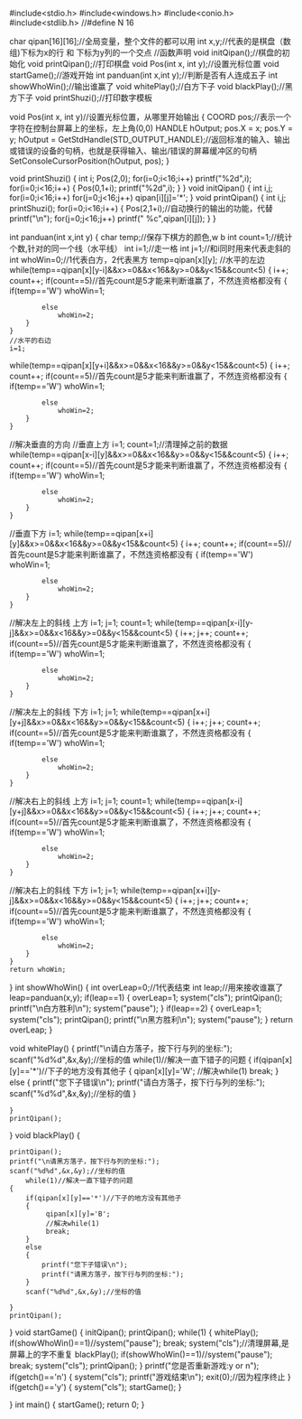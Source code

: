 #include<stdio.h>
#include<windows.h>
#include<conio.h>
#include<stdlib.h>
//#define N 16

char qipan[16][16];//全局变量，整个文件的都可以用
int x,y;//代表的是棋盘（数组)下标为x的行 和  下标为y列的一个交点
//函数声明
void initQipan();//棋盘的初始化
void printQipan();//打印棋盘
void Pos(int x, int y);//设置光标位置
void startGame();//游戏开始
int panduan(int x,int y);//判断是否有人连成五子
int showWhoWin();//输出谁赢了
void whitePlay();//白方下子
void blackPlay();//黑方下子
void printShuzi();//打印数字模板



void Pos(int x, int y)//设置光标位置，从哪里开始输出
{
    COORD pos;//表示一个字符在控制台屏幕上的坐标，左上角(0,0)
    HANDLE hOutput;
    pos.X = x;
    pos.Y = y;
    hOutput = GetStdHandle(STD_OUTPUT_HANDLE);//返回标准的输入、输出或错误的设备的句柄，也就是获得输入、输出/错误的屏幕缓冲区的句柄
    SetConsoleCursorPosition(hOutput, pos);
}

void printShuzi()
{
    int i;
    Pos(2,0);
    for(i=0;i<16;i++)
        printf("%2d",i);
    for(i=0;i<16;i++)
    {
        Pos(0,1+i);
        printf("%2d",i);
    }
}
void initQipan()
{
    int i,j;
    for(i=0;i<16;i++)
        for(j=0;j<16;j++)
            qipan[i][j]='*';
}
void printQipan()
{
    int i,j;
    printShuzi();
    for(i=0;i<16;i++)
    {
        Pos(2,1+i);//自动换行的输出的功能，代替printf("\n");
        for(j=0;j<16;j++)
            printf(" %c",qipan[i][j]);
    }
}

int  panduan(int x,int y)
{
    char temp;//保存下棋方的颜色,w  b
    int count=1;//统计个数,针对的同一个线（水平线）
    int i=1;//走一格
    int j=1;//和i同时用来代表走斜的
    int whoWin=0;//1代表白方，2代表黑方
    temp=qipan[x][y];
    //水平的左边
    while(temp==qipan[x][y-i]&&x>=0&&x<16&&y>=0&&y<15&&count<5)
    {
        i++;
        count++;
        if(count==5)//首先count是5才能来判断谁赢了，不然连资格都没有
        {
            if(temp=='W')
                whoWin=1;

            else
                whoWin=2;
        }
    }
    //水平的右边
    i=1;
   while(temp==qipan[x][y+i]&&x>=0&&x<16&&y>=0&&y<15&&count<5)
    {
        i++;
        count++;
        if(count==5)//首先count是5才能来判断谁赢了，不然连资格都没有
        {
            if(temp=='W')
                whoWin=1;

            else
                whoWin=2;
        }
    }

   //解决垂直的方向
   //垂直上方
   i=1;
   count=1;//清理掉之前的数据
   while(temp==qipan[x-i][y]&&x>=0&&x<16&&y>=0&&y<15&&count<5)
    {
        i++;
        count++;
        if(count==5)//首先count是5才能来判断谁赢了，不然连资格都没有
        {
            if(temp=='W')
                whoWin=1;

            else
                whoWin=2;
        }
    }
   //垂直下方
   i=1;
   while(temp==qipan[x+i][y]&&x>=0&&x<16&&y>=0&&y<15&&count<5)
    {
        i++;
        count++;
        if(count==5)//首先count是5才能来判断谁赢了，不然连资格都没有
        {
            if(temp=='W')
                whoWin=1;

            else
                whoWin=2;
        }
    }
   //解决左上的斜线  上方
     i=1;
     j=1;
     count=1;
   while(temp==qipan[x-i][y-j]&&x>=0&&x<16&&y>=0&&y<15&&count<5)
    {
        i++;
        j++;
        count++;
        if(count==5)//首先count是5才能来判断谁赢了，不然连资格都没有
        {
            if(temp=='W')
                whoWin=1;

            else
                whoWin=2;
        }
    }
   //解决左上的斜线  下方
     i=1;
     j=1;
   while(temp==qipan[x+i][y+j]&&x>=0&&x<16&&y>=0&&y<15&&count<5)
    {
        i++;
        j++;
        count++;
        if(count==5)//首先count是5才能来判断谁赢了，不然连资格都没有
        {
            if(temp=='W')
                whoWin=1;

            else
                whoWin=2;
        }
    }
   //解决右上的斜线  上方
     i=1;
     j=1;
     count=1;
   while(temp==qipan[x-i][y+j]&&x>=0&&x<16&&y>=0&&y<15&&count<5)
    {
        i++;
        j++;
        count++;
        if(count==5)//首先count是5才能来判断谁赢了，不然连资格都没有
        {
            if(temp=='W')
                whoWin=1;

            else
                whoWin=2;
        }
    }
   //解决右上的斜线  下方
     i=1;
     j=1;
   while(temp==qipan[x+i][y-j]&&x>=0&&x<16&&y>=0&&y<15&&count<5)
    {
        i++;
        j++;
        count++;
        if(count==5)//首先count是5才能来判断谁赢了，不然连资格都没有
        {
            if(temp=='W')
                whoWin=1;

            else
                whoWin=2;
        }
    }
    return whoWin;
}
int showWhoWin()
{
    int overLeap=0;//1代表结束
    int leap;//用来接收谁赢了
    leap=panduan(x,y);
    if(leap==1)
    {
        overLeap=1;
        system("cls");
        printQipan();
        printf("\n白方胜利\n");
        system("pause");
    }
    if(leap==2)
    {
        overLeap=1;
        system("cls");
        printQipan();
        printf("\n黑方胜利\n");
        system("pause");
    }
    return overLeap;
}

void whitePlay()
{
    printf("\n请白方落子，按下行与列的坐标:");
    scanf("%d%d",&x,&y);//坐标的值
    while(1)//解决一直下错子的问题
    {
        if(qipan[x][y]=='*')//下子的地方没有其他子
        {
             qipan[x][y]='W';
             //解决while(1)
             break;
        }
        else
        {
            printf("您下子错误\n");
            printf("请白方落子，按下行与列的坐标:");
            scanf("%d%d",&x,&y);//坐标的值
        }

    }
    printQipan();   

}
void blackPlay()
{

    printQipan();
    printf("\n请黑方落子，按下行与列的坐标:");
    scanf("%d%d",&x,&y);//坐标的值
        while(1)//解决一直下错子的问题
    {
        if(qipan[x][y]=='*')//下子的地方没有其他子
        {
             qipan[x][y]='B';
             //解决while(1)
             break;
        }
        else
        {
            printf("您下子错误\n");
            printf("请黑方落子，按下行与列的坐标:");
        }
        scanf("%d%d",&x,&y);//坐标的值

    }
    printQipan();

}
void startGame()
{
    initQipan();
    printQipan();
    while(1)
    {
        whitePlay();
        if(showWhoWin()==1)//system("pause");
             break;
        system("cls");//清理屏幕,是屏幕上的字不重复
        blackPlay();
        if(showWhoWin()==1)//system("pause");
             break;
        system("cls");
        printQipan();
    }
    printf("您是否重新游戏:y  or n");
    if(getch()=='n')
    {
        system("cls");
        printf("游戏结束\n");
        exit(0);//因为程序终止
    }
    if(getch()=='y')
    {
        system("cls");
        startGame();
    }

}
int main()
{
    startGame();
    return 0;
}
